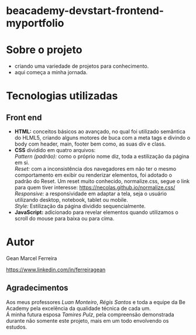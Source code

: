 # beacademy-devstart-frontend-myportfolio

# Sobre o projeto
 - criando uma variedade de projetos para conhecimento.
 - aqui começa a minha jornada.

# Tecnologias utilizadas
## Front end
- <strong>HTML:</strong> conceitos básicos ao avançado, no qual foi utilizado semântica do HLML5, criando alguns motores de buca com a meta tags e divindo o body com header, main, footer bem como, as suas div e class.
- <strong>CSS</strong> dividido em quatro arquivos: <br>
 <em>Pattern (padrão):</em> como o próprio nome diz, toda a estilização da página em si. <br>
 <em>Reset:</em> com a inconsistência dos navegadores em não ter o mesmo comportamento em exibir ou renderizar elementos, foi adotado o padrão do Reset. Um reset muito conhecido, normalize.css, segue o link para quem tiver interesse: https://necolas.github.io/normalize.css/ <br>
 <em>Responsive:</em> a responsividade em adaptar a tela, seja o usuário utilizando desktop, notebook, tablet ou mobile. <br>
 <em>Style:</em> Estilização da página dividido sequencialmente.
- <strong>JavaScript:</strong> adicionado para revelar elementos quando utilizamos o scroll do mouse para baixa ou para cima.


# Autor

Gean Marcel Ferreira

https://www.linkedin.com/in/ferreiragean

## Agradecimentos
Aos meus professores <i>Luan Monteiro</i>, <i>Régis Santos</i> e toda a equipe da Be Academy pela excelência da qualidade técnica de cada um. <br>
Á minha futura esposa <i>Tamires Pulz</i>, pela compreensão demonstrada durante não somente este projeto, mais em um todo envolvendo os estudos.
